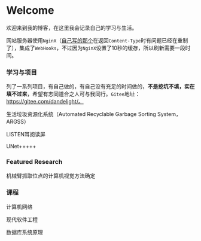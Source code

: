 # Welcome

欢迎来到我的博客，在这里我会记录自己的学习与生活。

网站服务器使用`NginX`（[自己写的那个](https://gitee.com/dandelight/enging/)在返回`Content-Type`时有问题已经在重制了），集成了`WebHooks`，不过因为`NginX`设置了10秒的缓存，所以刷新需要一段时间。

### 学习与项目

列了一系列项目，有自己做的，有自己没有充足的时间做的，**不是挖坑不填，实在填不过来**，希望有志同道合之人可与我同行。`Gitee`地址：https://gitee.com/dandelight/。

生活垃圾资源化系统（Automated Recyclable Garbage Sorting System，ARGSS）

LISTEN耳阅读屏

UNet+++++

### Featured Research

机械臂抓取位点的计算机视觉方法确定

### 课程

计算机网络

现代软件工程

数据库系统原理
